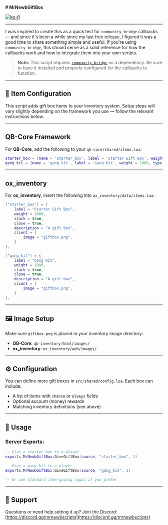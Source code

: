 **# MrNewbGiftBox**

[![ko-fi](https://ko-fi.com/img/githubbutton_sm.svg)](https://ko-fi.com/R5R76BIM9)

---

I was inspired to create this as a quick test for `community_bridge` callbacks — and since it's been a while since my last free release, I figured it was a good time to share something simple and useful. If you're using `community_bridge`, this should serve as a solid reference for how the callbacks work and how to integrate them into your own scripts.

> **Note:** This script requires [`community_bridge`](https://github.com/The-Order-Of-The-Sacred-Framework/community_bridge) as a dependency. Be sure to have it installed and properly configured for the callbacks to function.

---

## 🧰 Item Configuration

This script adds gift box items to your inventory system. Setup steps will vary slightly depending on the framework you use — follow the relevant instructions below.

---

## QB-Core Framework

For **QB-Core**, add the following to your `qb-core/shared/items.lua`:

```lua
starter_box = {name = 'starter_box', label = 'Starter Gift Box', weight = 1000, type = 'item', image = 'giftbox.png', unique = false, useable = true, shouldClose = true, description = 'A gift box'},
gang_kit = {name = 'gang_kit', label = 'Gang Kit', weight = 1000, type = 'item', image = 'giftbox.png', unique = false, useable = true, shouldClose = true, description = 'A gift box'},
```

---

## ox\_inventory

For **ox\_inventory**, insert the following into `ox_inventory/data/items.lua`:

```lua
["starter_box"] = {
    label = "Starter Gift Box",
    weight = 1000,
    stack = true,
    close = true,
    description = "A gift box",
    client = {
        image = "giftbox.png",
    }
},

["gang_kit"] = {
    label = "Gang Kit",
    weight = 1000,
    stack = true,
    close = true,
    description = "A gift box",
    client = {
        image = "giftbox.png",
    }
},
```

---

## 🖼️ Image Setup

Make sure `giftbox.png` is placed in your inventory image directory:

* **QB-Core**: `qb-inventory/html/images/`
* **ox\_inventory**: `ox_inventory/web/images/`

---

## ⚙️ Configuration

You can define more gift boxes in `src/shared/config.lua`. Each box can include:

* A list of items with `chance` or `always` fields
* Optional account (money) rewards
* Matching inventory definitions (see above)

---

## 🚀 Usage

### Server Exports:

```lua
-- Give a starter box to a player
exports.MrNewbGiftBox:GiveGiftBox(source, "starter_box", 1)

-- Give a gang kit to a player
exports.MrNewbGiftBox:GiveGiftBox(source, "gang_kit", 1)

-- Or use standard item-giving logic if you prefer
```

---

## 🤝 Support

Questions or need help setting it up?
Join the Discord: [https://discord.gg/mrnewbscripts](https://discord.gg/mrnewbscripts)
